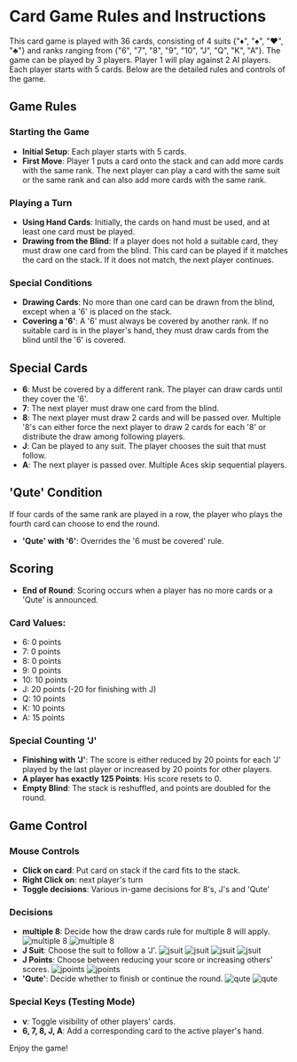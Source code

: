 # Card Game Rules and Instructions

This card game is played with 36 cards, consisting of 4 suits {"♦", "♠", "♥", "♣"} and ranks ranging from {"6", "7", "8", "9", "10", "J", "Q", "K", "A"}. The game can be played by 3 players. Player 1 will play against 2 AI players. Each player starts with 5 cards. Below are the detailed rules and controls of the game.

## Game Rules

### Starting the Game
- **Initial Setup**: Each player starts with 5 cards.
- **First Move**: Player 1 puts a card onto the stack and can add more cards with the same rank. The next player can play a card with the same suit or the same rank and can also add more cards with the same rank.

### Playing a Turn
- **Using Hand Cards**: Initially, the cards on hand must be used, and at least one card must be played.
- **Drawing from the Blind**: If a player does not hold a suitable card, they must draw one card from the blind. This card can be played if it matches the card on the stack. If it does not match, the next player continues.

### Special Conditions
- **Drawing Cards**: No more than one card can be drawn from the blind, except when a '6' is placed on the stack.
- **Covering a '6'**: A '6' must always be covered by another rank. If no suitable card is in the player's hand, they must draw cards from the blind until the '6' is covered.

## Special Cards
- **6**: Must be covered by a different rank. The player can draw cards until they cover the '6'.
- **7**: The next player must draw one card from the blind.
- **8**: The next player must draw 2 cards and will be passed over. Multiple '8's can either force the next player to draw 2 cards for each '8' or distribute the draw among following players.
- **J**: Can be played to any suit. The player chooses the suit that must follow.
- **A**: The next player is passed over. Multiple Aces skip sequential players.

## 'Qute' Condition
If four cards of the same rank are played in a row, the player who plays the fourth card can choose to end the round.

- **'Qute' with '6'**: Overrides the '6 must be covered' rule.

## Scoring
- **End of Round**: Scoring occurs when a player has no more cards or a 'Qute' is announced.

### Card Values:
- 6: 0 points
- 7: 0 points
- 8: 0 points
- 9: 0 points
- 10: 10 points
- J: 20 points (-20 for finishing with J)
- Q: 10 points
- K: 10 points
- A: 15 points

### Special Counting 'J'
- **Finishing with 'J'**: The score is either reduced by 20 points for each 'J' played by the last player or increased by 20 points for other players.
- **A player has exactly 125 Points**: His score resets to 0.
- **Empty Blind**: The stack is reshuffled, and points are doubled for the round.

## Game Control

### Mouse Controls
- **Click on card**: Put card on stack if the card fits to the stack.
- **Right Click on**: next player's turn
- **Toggle decisions**: Various in-game decisions for 8's, J's and 'Qute'

### Decisions
- **multiple 8**: Decide how the draw cards rule for multiple 8 will apply.
![multiple 8](cards/chooser_eights_n.png)
![multiple 8](cards/chooser_eights_a.png)
- **J Suit**: Choose the suit to follow a 'J'.
![jsuit](cards/jsuit_of_diamaonds.png)
![jsuit](cards/jsuit_of_hearts.png)
![jsuit](cards/jsuit_of_spades.png)
![jsuit](cards/jsuit_of_clubs.png)
- **J Points**: Choose between reducing your score or increasing others' scores.
![jpoints](cards/chooser_jpoints_p.png)
![jpoints](cards/chooser_jpoints_m.png)
- **'Qute'**: Decide whether to finish or continue the round.
![qute](cards/chooser_qute_y.png)
![qute](cards/chooser_qute_n.png)

### Special Keys (Testing Mode)
- **v**: Toggle visibility of other players' cards.
- **6, 7, 8, J, A**: Add a corresponding card to the active player's hand.



Enjoy the game!

